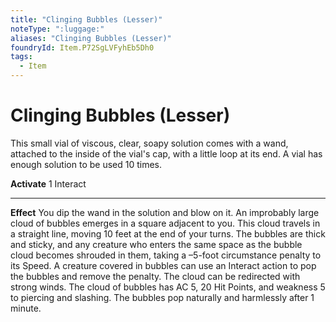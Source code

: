 ```yaml
---
title: "Clinging Bubbles (Lesser)"
noteType: ":luggage:"
aliases: "Clinging Bubbles (Lesser)"
foundryId: Item.P72SgLVFyhEb5Dh0
tags:
  - Item
---
```


# Clinging Bubbles (Lesser)

This small vial of viscous, clear, soapy solution comes with a wand, attached to the inside of the vial's cap, with a little loop at its end. A vial has enough solution to be used 10 times.

**Activate** 1 Interact

* * *

**Effect** You dip the wand in the solution and blow on it. An improbably large cloud of bubbles emerges in a square adjacent to you. This cloud travels in a straight line, moving 10 feet at the end of your turns. The bubbles are thick and sticky, and any creature who enters the same space as the bubble cloud becomes shrouded in them, taking a –5-foot circumstance penalty to its Speed. A creature covered in bubbles can use an Interact action to pop the bubbles and remove the penalty. The cloud can be redirected with strong winds. The cloud of bubbles has AC 5, 20 Hit Points, and weakness 5 to piercing and slashing. The bubbles pop naturally and harmlessly after 1 minute.
